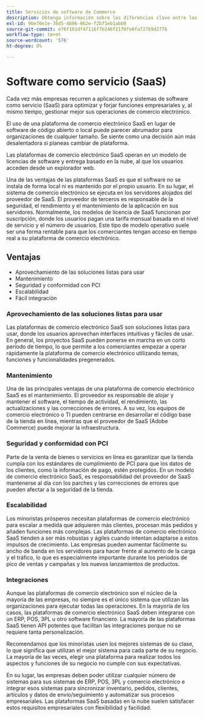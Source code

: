 ```yaml
---
title: Servicios de software de Commerce
description: Obtenga información sobre las diferencias clave entre las aplicaciones SaaS y otras opciones de comercio electrónico de código abierto autoalojadas (locales).
exl-id: 9be70e1e-76d5-4696-862e-f2b71eb1abb0
source-git-commit: e76f101df47116f7b246f21f0fe0fa72769d2776
workflow-type: tm+mt
source-wordcount: '576'
ht-degree: 0%

---
```


# Software como servicio (SaaS)

Cada vez más empresas recurren a aplicaciones y sistemas de software como servicio (SaaS) para optimizar y forjar funciones empresariales y, al mismo tiempo, gestionar mejor sus operaciones de comercio electrónico.

El uso de una plataforma de comercio electrónico SaaS en lugar de software de código abierto o local puede parecer abrumador para organizaciones de cualquier tamaño. Se siente como una decisión aún más desalentadora si planeas cambiar de plataforma.

Las plataformas de comercio electrónico SaaS operan en un modelo de licencias de software y entrega basado en la nube, al que los usuarios acceden desde un explorador web.

Una de las ventajas de las plataformas SaaS es que el software no se instala de forma local ni es mantenido por el propio usuario. En su lugar, el sistema de comercio electrónico se ejecuta en los servidores alojados del proveedor de SaaS. El proveedor de terceros es responsable de la seguridad, el rendimiento y el mantenimiento de la aplicación en sus servidores. Normalmente, los modelos de licencia de SaaS funcionan por suscripción, donde los usuarios pagan una tarifa mensual basada en el nivel de servicio y el número de usuarios. Este tipo de modelo operativo suele ser una forma rentable para que los comerciantes tengan acceso en tiempo real a su plataforma de comercio electrónico.

## Ventajas

- Aprovechamiento de las soluciones listas para usar
- Mantenimiento
- Seguridad y conformidad con PCI
- Escalabilidad
- Fácil integración

### Aprovechamiento de las soluciones listas para usar

Las plataformas de comercio electrónico SaaS son soluciones listas para usar, donde los usuarios aprovechan interfaces intuitivas y fáciles de usar. En general, los proyectos SaaS pueden ponerse en marcha en un corto período de tiempo, lo que permite a los comerciantes empezar a operar rápidamente la plataforma de comercio electrónico utilizando temas, funciones y funcionalidades pregenerados.

### Mantenimiento

Una de las principales ventajas de una plataforma de comercio electrónico SaaS es el mantenimiento. El proveedor es responsable de alojar y mantener el software, el tiempo de actividad, el rendimiento, las actualizaciones y las correcciones de errores. A su vez, los equipos de comercio electrónico o TI pueden centrarse en desarrollar el código base de la tienda en línea, mientras que el proveedor de SaaS (Adobe Commerce) puede mejorar la infraestructura.

### Seguridad y conformidad con PCI

Parte de la venta de bienes o servicios en línea es garantizar que la tienda cumpla con los estándares de cumplimiento de PCI para que los datos de los clientes, como la información de pago, estén protegidos. En un modelo de comercio electrónico SaaS, es responsabilidad del proveedor de SaaS mantenerse al día con los parches y las correcciones de errores que pueden afectar a la seguridad de la tienda.

### Escalabilidad

Los minoristas prósperos necesitan plataformas de comercio electrónico para escalar a medida que adquieren más clientes, procesan más pedidos y añaden funciones más complejas. Las plataformas de comercio electrónico SaaS tienden a ser más robustas y ágiles cuando intentan adaptarse a estos impulsos de crecimiento. Las empresas pueden aumentar fácilmente su ancho de banda en los servidores para hacer frente al aumento de la carga y el tráfico, lo que es especialmente importante durante los períodos de pico de ventas y campañas y los nuevos lanzamientos de productos.

### Integraciones

Aunque las plataformas de comercio electrónico son el núcleo de la mayoría de las empresas, no siempre es el único sistema que utilizan las organizaciones para ejecutar todas las operaciones. En la mayoría de los casos, las plataformas de comercio electrónico SaaS deben integrarse con un ERP, POS, 3PL u otro software financiero. La mayoría de las plataformas SaaS tienen API potentes que facilitan las integraciones porque no se requiere tanta personalización.

Recomendamos que los minoristas usen los mejores sistemas de su clase, lo que significa que utilizan el mejor sistema para cada parte de su negocio. La mayoría de las veces, elegir una plataforma para realizar todos los aspectos y funciones de su negocio no cumple con sus expectativas.

En su lugar, las empresas deben poder utilizar cualquier número de sistemas para sus sistemas de ERP, POS, 3PL y comercio electrónico e integrar esos sistemas para sincronizar inventario, pedidos, clientes, artículos y datos de envío/seguimiento y automatizar sus procesos empresariales. Las plataformas SaaS basadas en la nube suelen satisfacer estos requisitos empresariales con flexibilidad y facilidad.
